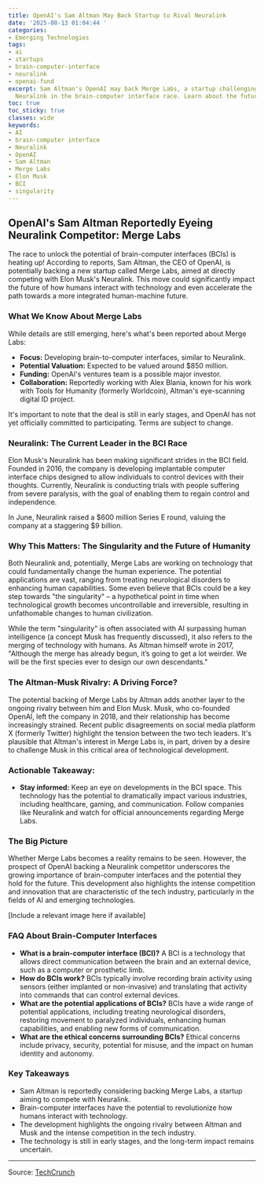 ```yaml
---
title: OpenAI's Sam Altman May Back Startup to Rival Neuralink
date: '2025-08-13 01:04:44 '
categories:
- Emerging Technologies
tags:
- ai
- startups
- brain-computer-interface
- neuralink
- openai-fund
excerpt: Sam Altman's OpenAI may back Merge Labs, a startup challenging Elon Musk's
  Neuralink in the brain-computer interface race. Learn about the future of BCIs.
toc: true
toc_sticky: true
classes: wide
keywords:
- AI
- brain-computer interface
- Neuralink
- OpenAI
- Sam Altman
- Merge Labs
- Elon Musk
- BCI
- singularity
---
```


## OpenAI's Sam Altman Reportedly Eyeing Neuralink Competitor: Merge Labs

The race to unlock the potential of brain-computer interfaces (BCIs) is heating up! According to reports, Sam Altman, the CEO of OpenAI, is potentially backing a new startup called Merge Labs, aimed at directly competing with Elon Musk's Neuralink. This move could significantly impact the future of how humans interact with technology and even accelerate the path towards a more integrated human-machine future.

### What We Know About Merge Labs

While details are still emerging, here's what's been reported about Merge Labs:

*   **Focus:** Developing brain-to-computer interfaces, similar to Neuralink.
*   **Potential Valuation:** Expected to be valued around $850 million.
*   **Funding:** OpenAI's ventures team is a possible major investor.
*   **Collaboration:** Reportedly working with Alex Blania, known for his work with Tools for Humanity (formerly Worldcoin), Altman's eye-scanning digital ID project.

It's important to note that the deal is still in early stages, and OpenAI has not yet officially committed to participating. Terms are subject to change.

### Neuralink: The Current Leader in the BCI Race

Elon Musk's Neuralink has been making significant strides in the BCI field. Founded in 2016, the company is developing implantable computer interface chips designed to allow individuals to control devices with their thoughts. Currently, Neuralink is conducting trials with people suffering from severe paralysis, with the goal of enabling them to regain control and independence.

In June, Neuralink raised a $600 million Series E round, valuing the company at a staggering $9 billion.

### Why This Matters: The Singularity and the Future of Humanity

Both Neuralink and, potentially, Merge Labs are working on technology that could fundamentally change the human experience. The potential applications are vast, ranging from treating neurological disorders to enhancing human capabilities. Some even believe that BCIs could be a key step towards "the singularity" – a hypothetical point in time when technological growth becomes uncontrollable and irreversible, resulting in unfathomable changes to human civilization.

While the term "singularity" is often associated with AI surpassing human intelligence (a concept Musk has frequently discussed), it also refers to the merging of technology with humans. As Altman himself wrote in 2017, "Although the merge has already begun, it’s going to get a lot weirder. We will be the first species ever to design our own descendants."

### The Altman-Musk Rivalry: A Driving Force?

The potential backing of Merge Labs by Altman adds another layer to the ongoing rivalry between him and Elon Musk. Musk, who co-founded OpenAI, left the company in 2018, and their relationship has become increasingly strained. Recent public disagreements on social media platform X (formerly Twitter) highlight the tension between the two tech leaders. It's plausible that Altman's interest in Merge Labs is, in part, driven by a desire to challenge Musk in this critical area of technological development.

### Actionable Takeaway:

*   **Stay informed:** Keep an eye on developments in the BCI space. This technology has the potential to dramatically impact various industries, including healthcare, gaming, and communication. Follow companies like Neuralink and watch for official announcements regarding Merge Labs.

### The Big Picture

Whether Merge Labs becomes a reality remains to be seen. However, the prospect of OpenAI backing a Neuralink competitor underscores the growing importance of brain-computer interfaces and the potential they hold for the future. This development also highlights the intense competition and innovation that are characteristic of the tech industry, particularly in the fields of AI and emerging technologies.

[Include a relevant image here if available]

### FAQ About Brain-Computer Interfaces

*   **What is a brain-computer interface (BCI)?**
    A BCI is a technology that allows direct communication between the brain and an external device, such as a computer or prosthetic limb.
*   **How do BCIs work?**
    BCIs typically involve recording brain activity using sensors (either implanted or non-invasive) and translating that activity into commands that can control external devices.
*   **What are the potential applications of BCIs?**
    BCIs have a wide range of potential applications, including treating neurological disorders, restoring movement to paralyzed individuals, enhancing human capabilities, and enabling new forms of communication.
*   **What are the ethical concerns surrounding BCIs?**
    Ethical concerns include privacy, security, potential for misuse, and the impact on human identity and autonomy.

### Key Takeaways

*   Sam Altman is reportedly considering backing Merge Labs, a startup aiming to compete with Neuralink.
*   Brain-computer interfaces have the potential to revolutionize how humans interact with technology.
*   The development highlights the ongoing rivalry between Altman and Musk and the intense competition in the tech industry.
*   The technology is still in early stages, and the long-term impact remains uncertain.

---

Source: [TechCrunch](https://techcrunch.com/2025/08/12/sam-altman-openai-will-reportedly-back-a-startup-that-takes-on-musks-neuralink/)